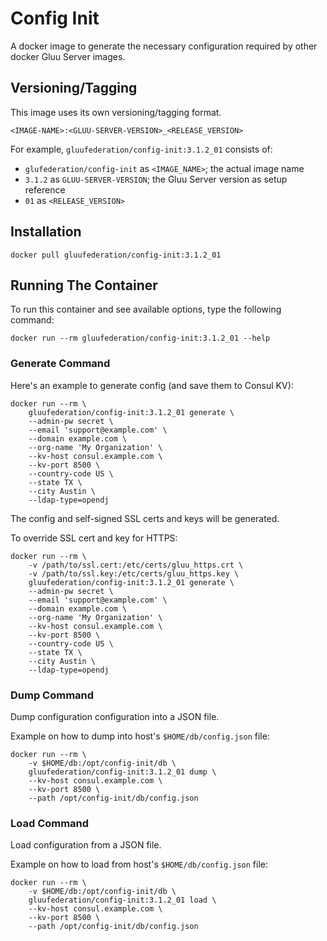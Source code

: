 # Config Init

A docker image to generate the necessary configuration required by other docker Gluu Server images.

## Versioning/Tagging

This image uses its own versioning/tagging format.

    <IMAGE-NAME>:<GLUU-SERVER-VERSION>_<RELEASE_VERSION>

For example, `gluufederation/config-init:3.1.2_01` consists of:

- `glufederation/config-init` as `<IMAGE_NAME>`; the actual image name
- `3.1.2` as `GLUU-SERVER-VERSION`; the Gluu Server version as setup reference
- `01` as `<RELEASE_VERSION>`

## Installation

    docker pull gluufederation/config-init:3.1.2_01

## Running The Container

To run this container and see available options, type the following command:

    docker run --rm gluufederation/config-init:3.1.2_01 --help

### Generate Command

Here's an example to generate config (and save them to Consul KV):

```
docker run --rm \
    gluufederation/config-init:3.1.2_01 generate \
    --admin-pw secret \
    --email 'support@example.com' \
    --domain example.com \
    --org-name 'My Organization' \
    --kv-host consul.example.com \
    --kv-port 8500 \
    --country-code US \
    --state TX \
    --city Austin \
    --ldap-type=opendj
```

The config and self-signed SSL certs and keys will be generated.

To override SSL cert and key for HTTPS:

```
docker run --rm \
    -v /path/to/ssl.cert:/etc/certs/gluu_https.crt \
    -v /path/to/ssl.key:/etc/certs/gluu_https.key \
    gluufederation/config-init:3.1.2_01 generate \
    --admin-pw secret \
    --email 'support@example.com' \
    --domain example.com \
    --org-name 'My Organization' \
    --kv-host consul.example.com \
    --kv-port 8500 \
    --country-code US \
    --state TX \
    --city Austin \
    --ldap-type=opendj
```

### Dump Command

Dump configuration configuration into a JSON file.

Example on how to dump into host's `$HOME/db/config.json` file:

```
docker run --rm \
    -v $HOME/db:/opt/config-init/db \
    gluufederation/config-init:3.1.2_01 dump \
    --kv-host consul.example.com \
    --kv-port 8500 \
    --path /opt/config-init/db/config.json
```

### Load Command

Load configuration from a JSON file.

Example on how to load from host's `$HOME/db/config.json` file:

```
docker run --rm \
    -v $HOME/db:/opt/config-init/db \
    gluufederation/config-init:3.1.2_01 load \
    --kv-host consul.example.com \
    --kv-port 8500 \
    --path /opt/config-init/db/config.json
```

